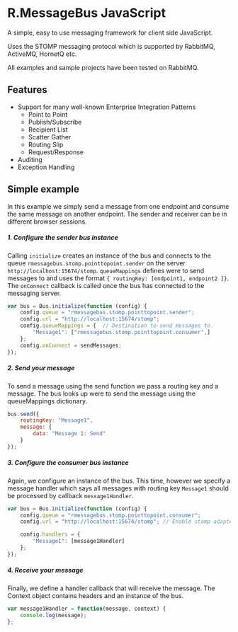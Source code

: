 # R.MessageBus JavaScript

A simple, easy to use messaging framework for client side JavaScript.  

Uses the STOMP messaging protocol which is supported by RabbitMQ, ActiveMQ, HornetQ etc.

All examples and sample projects have been tested on RabbitMQ.

## Features

* Support for many well-known Enterprise Integration Patterns
    - Point to Point
    - Publish/Subscribe
    - Recipient List
    - Scatter Gather
    - Routing Slip
    - Request/Response
* Auditing
* Exception Handling

## Simple example

In this example we simply send a message from one endpoint and consume the same message on another endpoint.  The sender and receiver can be in different browser sessions.

##### 1. Configure the sender bus instance

Calling ```initialize``` creates an instance of the bus and connects to the queue ```rmessagebus.stomp.pointtopoint.sender``` on the server ```http://localhost:15674/stomp```.  ```queueMappings``` defines were to send messages to and uses the format ```{ routingKey: [endpoint1, endpoint2 ]}```.  The ```onConnect``` callback is called once the bus has connected to the messaging server.

``` javascript
var bus = Bus.initialize(function (config) {
    config.queue = "rmessagebus.stomp.pointtopoint.sender";
    config.url = "http://localhost:15674/stomp";  
    config.queueMappings = {  // Destination to send messages to.  
        "Message1": ["rmessagebus.stomp.pointtopoint.consumer",]
    };
    config.onConnect = sendMessages;
});
```

##### 2. Send your message

To send a message using the send function we pass a routing key and a message.  The bus looks up were to send the message using the queueMappings dictionary.

```javascript
bus.send({
    routingKey: "Message1",
    message: {
        data: "Message 1: Send"
    }
});
```

##### 3. Configure the consumer bus instance

Again, we configure an instance of the bus. This time, however we specify a message handler which says all messages with routing key ```Message1``` should be processed by callback ```message1Handler```.

```javascript
var bus = Bus.initialize(function (config) {
    config.queue = "rmessagebus.stomp.pointtopoint.consumer";
    config.url = "http://localhost:15674/stomp"; // Enable stomp adapter using "rabbitmq-plugins enable rabbitmq_stomp"

    config.handlers = {
        "Message1": [message1Handler]
    };
});
```

##### 4. Receive your message

Finally, we define a handler callback that will receive the message. The Context object contains headers and an instance of the bus.

```javascript
var message1Handler = function(message, context) {
    console.log(message);
};
```
